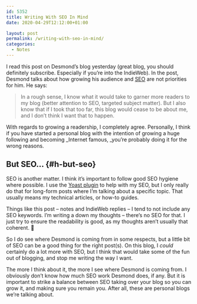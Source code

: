 ```yaml
---
id: 5352
title: Writing With SEO In Mind
date: 2020-04-29T12:12:00+01:00

layout: post
permalink: /writing-with-seo-in-mind/
categories:
  - Notes
---
```

I read this post on Desmond&#8217;s blog yesterday (great blog, you should definitely subscribe. Especially if you&#8217;re into the IndieWeb). In the post, Desmond talks about how growing his audience and [SEO](https://en.wikipedia.org/wiki/Search_engine_optimization) are not priorities for him. He says:

<blockquote class="wp-block-quote">
  <p>
    In a rough sense, I know what it would take to garner more readers to my blog (better attention to SEO, targeted subject matter). But I also know that if I took that too far, this blog would cease to be about me, and I don&#8217;t think I want that to happen.
  </p>
</blockquote>

With regards to growing a readership, I completely agree. Personally, I think if you have started a personal blog with the intention of growing a huge following and becoming _Internet famous,&nbsp;_you&#8217;re probably doing it for the wrong reasons.

## But SEO&#8230; {#h-but-seo}

SEO is another matter. I think it&#8217;s important to follow good SEO hygiene where possible. I use the [Yoast plugin](https://nl.wordpress.org/plugins/wordpress-seo/) to help with my SEO, but I only really do that for long-form posts where I&#8217;m talking about a specific topic. That usually means my technical articles, or how-to guides.

Things like this post &#8211; notes and IndieWeb replies &#8211; I tend to not include any SEO keywords. I&#8217;m writing a down my thoughts &#8211; there&#8217;s no SEO for that. I just try to ensure the readability is good, as my thoughts aren&#8217;t usually that coherent. 🙂

So I do see where Desmond is coming from in some respects, but a little bit of SEO can be a good thing for the right post(s). On this blog, I _could_ certainly do a lot more with SEO, but I think that would take some of the fun out of blogging, and stop me writing the way I want.

The more I think about it, the more I see where Desmond is coming from. I obviously don&#8217;t know how much SEO work Desmond does, if any. But it is important to strike a balance between SEO taking over your blog so you can grow it, and making sure you remain you. After all, these are personal blogs we&#8217;re talking about.
